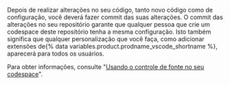 Depois de realizar alterações no seu código, tanto novo código como de configuração, você deverá fazer commit das suas alterações. O commit das alterações no seu repositório garante que qualquer pessoa que crie um codespace deste repositório tenha a mesma configuração. Isto também significa que qualquer personalização que você faça, como adicionar extensões de{% data variables.product.prodname_vscode_shortname %}, aparecerá para todos os usuários.

Para obter informações, consulte "[Usando o controle de fonte no seu codespace](/codespaces/developing-in-codespaces/using-source-control-in-your-codespace#committing-your-changes)".
